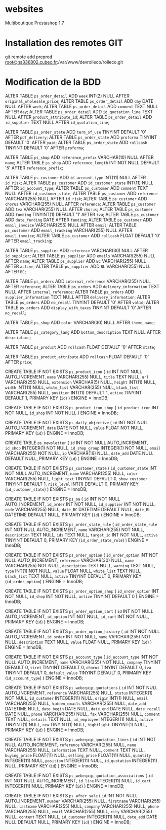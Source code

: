 # websites
Multiboutique Prestashop 1.7

# Installation des remotes GIT
git remote add preprod root@ns336802.cubeo.fr:/var/www/devrolleco/rolleco.git

# Modification de la BDD 
ALTER TABLE `ps_order_detail` ADD `week` INT(2) NULL AFTER `original_wholesale_price`;
ALTER TABLE `ps_order_detail` ADD `day` DATE NULL AFTER `week`;
ALTER TABLE `ps_order_detail` ADD `comment` TEXT NULL AFTER `day`;
ALTER TABLE `ps_order_detail` ADD `id_quotation_line` TEXT NULL AFTER `product_attribute_id`;
ALTER TABLE `ps_order_detail` ADD `id_supplier` TEXT NULL AFTER `id_quotation_line`;

ALTER TABLE `ps_order_state` ADD `term_of_use` TINYINT DEFAULT '0' AFTER `pdf_delivery`;
ALTER TABLE `ps_order_state` ADD `proforma` TINYINT DEFAULT '0' AFTER `paid`;
ALTER TABLE `ps_order_state` ADD `rollcash` TINYINT DEFAULT '0' AFTER `proforma`;

ALTER TABLE `ps_shop` ADD `reference_prefix` VARCHAR(10) NULL AFTER `name`;
ALTER TABLE `ps_shop` ADD `reference_length` INT NOT NULL DEFAULT '5' AFTER `reference_prefix`;

ALTER TABLE `ps_customer` ADD `id_account_type` INT(11) NULL AFTER `id_risk`;
ALTER TABLE `ps_customer` ADD `id_customer_state` INT(11) NULL AFTER `id_account_type`;
ALTER TABLE `ps_customer` ADD `comment` TEXT NULL AFTER `id_customer_state`;
ALTER TABLE `ps_customer` ADD `reference` VARCHAR(255) NULL AFTER `id_risk`;
ALTER TABLE `ps_customer` ADD `chorus` VARCHAR(255) NULL AFTER `reference`;
ALTER TABLE `ps_customer` ADD `tva` VARCHAR(255) NULL AFTER `chorus`;
ALTER TABLE `ps_customer` ADD `funding` TINYINT(1) DEFAULT '1' AFTER `tva`;
ALTER TABLE `ps_customer` ADD `date_funding` DATE AFTER `funding`;
ALTER TABLE `ps_customer` ADD `email_invoice` VARCHAR(255) NULL AFTER `email`;
ALTER TABLE `ps_customer` ADD `email_tracking` VARCHAR(255) NULL AFTER `email_invoice`;
ALTER TABLE `ps_customer` ADD `rollcash` FLOAT DEFAULT '0' AFTER `email_tracking`; 

ALTER TABLE `ps_supplier` ADD `reference` VARCHAR(30) NULL AFTER `id_supplier`;
ALTER TABLE `ps_supplier` ADD `emails` VARCHAR(255) NULL AFTER `name`;
ALTER TABLE `ps_supplier` ADD `BC` VARCHAR(255) NULL AFTER `active`;
ALTER TABLE `ps_supplier` ADD `BL` VARCHAR(255) NULL AFTER `BC`;

ALTER TABLE `ps_orders` ADD `internal_reference` VARCHAR(255) NULL AFTER `reference`;
ALTER TABLE `ps_orders` ADD `delivery_information` TEXT NULL AFTER `internal_reference`;
ALTER TABLE `ps_orders` ADD `supplier_information` TEXT NULL AFTER `delivery_information`;
ALTER TABLE `ps_orders` ADD `no_recall` TINYINT DEFAULT '0' AFTER `valid`;
ALTER TABLE `ps_orders` ADD `display_with_taxes` TINYINT DEFAULT '0' AFTER `no_recall`;

ALTER TABLE `ps_shop` ADD `color` VARCHAR(30) NULL AFTER `theme_name`;

ALTER TABLE `ps_category_lang` ADD `bottom_description` TEXT NULL AFTER `description`;

ALTER TABLE `ps_product` ADD `rollcash` FLOAT DEFAULT '0' AFTER `state`;

ALTER TABLE `ps_product_attribute` ADD `rollcash` FLOAT DEFAULT '0' AFTER `price`;

CREATE TABLE IF NOT EXISTS `ps_product_icon` (
    `id` INT NOT NULL AUTO_INCREMENT,
    `name` VARCHAR(255) NULL, 
    `title` TEXT NULL, 
    `url` VARCHAR(255) NULL, 
    `extension` VARCHAR(5) NULL, 
    `height` INT(11) NULL, 
    `width` INT(11) NULL, 
    `white_list` VARCHAR(255) NULL, 
    `black_list` VARCHAR(255) NULL, 
    `position` INT(11) DEFAULT 1, 
    `active` TINYINT DEFAULT 1,
    PRIMARY KEY (`id`)
) ENGINE = InnoDB;

CREATE TABLE IF NOT EXISTS `ps_product_icon_shop` (
    `id_product_icon` INT NOT NULL,
    `id_shop` INT NOT NULL
) ENGINE = InnoDB;

CREATE TABLE IF NOT EXISTS `ps_daily_objective` (
    `id` INT NOT NULL AUTO_INCREMENT, 
    `date` DATE NOT NULL, 
    `value` FLOAT NOT NULL, 
    PRIMARY KEY (`id`)
) ENGINE = InnoDB;

CREATE TABLE `ps_newsletter` (
    `id` INT NOT NULL AUTO_INCREMENT, 
    `id_shop` INTEGER(1) NOT NULL, 
    `id_shop_group` INTEGER(1) NOT NULL, 
    `email` VARCHAR(255) NOT NULL, 
    `ip` VARCHAR(16) NULL, 
    `date_add` DATE NULL DEFAULT NULL, 
    PRIMARY KEY (`id`)
) ENGINE = InnoDB;

CREATE TABLE IF NOT EXISTS `ps_customer_state` (
    `id_customer_state` INT NOT NULL AUTO_INCREMENT, 
    `name` VARCHAR(255) NULL, 
    `color` VARCHAR(255) NULL, 
    `light_text` TINYINT DEFAULT 0, 
    `show_customer` TINYINT DEFAULT 1,
    `risk_level` INT(1) DEFAULT 0, 
    PRIMARY KEY (`id_customer_state`)
) ENGINE = InnoDB;

CREATE TABLE IF NOT EXISTS `ps_oa` (
    `id` INT NOT NULL AUTO_INCREMENT, 
    `id_order` INT NOT NULL, 
    `id_supplier` INT NOT NULL, 
    `code` VARCHAR(255) NULL, 
    `date_BC` DATETIME DEFAULT NULL, 
    `date_BL` DATETIME DEFAULT NULL, 
    PRIMARY KEY (`id`)
) ENGINE = InnoDB;

CREATE TABLE IF NOT EXISTS `ps_order_state_rule` (
    `id_order_state_rule` INT NOT NULL AUTO_INCREMENT, 
    `name` VARCHAR(255) NOT NULL, 
    `description` TEXT NULL,
    `ids` TEXT NULL,
    `target_id` INT NOT NULL,
    `active` TINYINT DEFAULT 0, 
    PRIMARY KEY (`id_order_state_rule`)
) ENGINE = InnoDB;

CREATE TABLE IF NOT EXISTS `ps_order_option` (
    `id_order_option` INT NOT NULL AUTO_INCREMENT, 
    `reference` VARCHAR(30) NULL, 
    `name` VARCHAR(255) NOT NULL, 
    `description` TEXT NULL,
    `warning` TEXT NULL,
    `type` INT(1) NOT NULL, 
    `value` FLOAT NULL, 
    `white_list` TEXT NULL,
    `black_list` TEXT NULL,
    `active` TINYINT DEFAULT 0, 
    PRIMARY KEY (`id_order_option`)
) ENGINE = InnoDB;

CREATE TABLE IF NOT EXISTS `ps_order_option_shop` (
    `id_order_option` INT NOT NULL, 
    `id_shop` INT NOT NULL, 
    `active` TINYINT DEFAULT 0
) ENGINE = InnoDB;

CREATE TABLE IF NOT EXISTS `ps_order_option_cart` (
    `id` INT NOT NULL AUTO_INCREMENT, 
    `id_option` INT NOT NULL, 
    `id_cart` INT NOT NULL, 
    PRIMARY KEY (`id`)
) ENGINE = InnoDB;

CREATE TABLE IF NOT EXISTS `ps_order_option_history` (
    `id` INT NOT NULL AUTO_INCREMENT, 
    `id_order` INT NOT NULL, 
    `name` VARCHAR(255) NOT NULL, 
    `description` TEXT NULL,
    `value` FLOAT NULL, 
    PRIMARY KEY (`id`)
) ENGINE = InnoDB;

CREATE TABLE IF NOT EXISTS `ps_account_type` (
    `id_account_type` INT NOT NULL AUTO_INCREMENT, 
    `name` VARCHAR(255) NOT NULL, 
    `company` TINYINT DEFAULT 0,
    `siret` TINYINT DEFAULT 0,
    `chorus` TINYINT DEFAULT 0,
    `tva` TINYINT DEFAULT 0, 
    `default_value` TINYINT DEFAULT 0, 
    PRIMARY KEY (`id_account_type`)
) ENGINE = InnoDB;

CREATE TABLE IF NOT EXISTS `ps_webequip_quotations` (
    `id` INT NOT NULL AUTO_INCREMENT, 
    `reference` VARCHAR(255) NULL, 
    `status` INTEGER(1) NOT NULL, 
    `id_customer` INTEGER(11) NULL, 
    `origin` INT(1) NULL, 
    `email` VARCHAR(255) NULL, 
    `hidden_emails` VARCHAR(255) NULL,
    `date_add` DATETIME NULL,
    `date_begin` DATE NULL,
    `date_end` DATE NULL,
    `date_recall` DATE NULL,
    `phone` VARCHAR(255) NULL, 
    `fax` VARCHAR(255) NULL, 
    `comment` TEXT NULL, 
    `details` TEXT NULL, 
    `id_employee` INTEGER(11) NULL,
    `active` TINYINT(1) NULL,
    `new` TINYINT(1) NULL,
    `hightlight` TINYINT(1) NULL,
    PRIMARY KEY (`id`)
) ENGINE = InnoDB;

CREATE TABLE IF NOT EXISTS `ps_webequip_quotation_lines` (
    `id` INT NOT NULL AUTO_INCREMENT, 
    `reference` VARCHAR(255) NULL, 
    `name` VARCHAR(255) NULL, 
    `information` TEXT NULL, 
    `comment` TEXT NULL, 
    `buying_price` FLOAT(11) NULL, 
    `selling_price` FLOAT(11) NULL, 
    `quantity` INTEGER(11) NULL,
    `position` INTEGER(11) NULL,
    `id_quotation` INTEGER(11) NULL,
    PRIMARY KEY (`id`)
) ENGINE = InnoDB;

CREATE TABLE IF NOT EXISTS `ps_webequip_quotation_associations` (
    `id` INT NOT NULL AUTO_INCREMENT, 
    `id_line` INTEGER(11) NULL,
    `id_cart` INTEGER(11) NULL,
    PRIMARY KEY (`id`)
) ENGINE = InnoDB;

CREATE TABLE IF NOT EXISTS `ps_after_sale` (
    `id` INT NOT NULL AUTO_INCREMENT, 
    `number` VARCHAR(255) NULL,
    `firstname` VARCHAR(255) NULL, 
    `lastname` VARCHAR(255) NULL, 
    `company` VARCHAR(255) NULL, 
    `phone` VARCHAR(255) NULL, 
    `email` VARCHAR(255) NULL, 
    `city` VARCHAR(255) NULL, 
    `content` TEXT NULL, 
    `id_customer` INTEGER(11) NULL, 
    `date_add` DATE NULL DEFAULT NULL, 
    PRIMARY KEY (`id`)
) ENGINE = InnoDB;